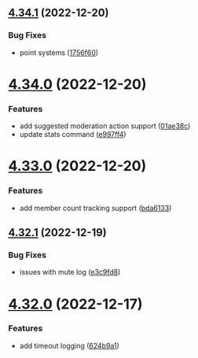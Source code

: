 ## [4.34.1](https://github.com/onesoft-sudo/sudobot/compare/v4.34.0...v4.34.1) (2022-12-20)


### Bug Fixes

* point systems ([1756f60](https://github.com/onesoft-sudo/sudobot/commit/1756f600b8f4993ed7c96af6d9632cff102640bc))



# [4.34.0](https://github.com/onesoft-sudo/sudobot/compare/v4.33.0...v4.34.0) (2022-12-20)


### Features

* add suggested moderation action support ([01ae38c](https://github.com/onesoft-sudo/sudobot/commit/01ae38c49be241ac342f708eb5cef31ea4ebaf84))
* update stats command ([e997ff4](https://github.com/onesoft-sudo/sudobot/commit/e997ff4ac779da28143236053a7c5e97a336a403))



# [4.33.0](https://github.com/onesoft-sudo/sudobot/compare/v4.32.1...v4.33.0) (2022-12-20)


### Features

* add member count tracking support ([bda6133](https://github.com/onesoft-sudo/sudobot/commit/bda61333d2405ed83346dc5725f28a7724cd3e88))



## [4.32.1](https://github.com/onesoft-sudo/sudobot/compare/v4.32.0...v4.32.1) (2022-12-19)


### Bug Fixes

* issues with mute log ([e3c9fd8](https://github.com/onesoft-sudo/sudobot/commit/e3c9fd8ca3e14baac3903e78ff5db8ce8c92d684))



# [4.32.0](https://github.com/onesoft-sudo/sudobot/compare/v4.31.0...v4.32.0) (2022-12-17)


### Features

* add timeout logging ([624b9a1](https://github.com/onesoft-sudo/sudobot/commit/624b9a141ebe0559c0c6e9cea333d9656ef6cb67))



